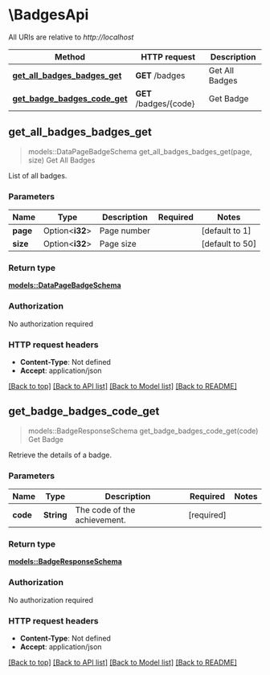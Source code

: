 # \BadgesApi

All URIs are relative to *http://localhost*

Method | HTTP request | Description
------------- | ------------- | -------------
[**get_all_badges_badges_get**](BadgesApi.md#get_all_badges_badges_get) | **GET** /badges | Get All Badges
[**get_badge_badges_code_get**](BadgesApi.md#get_badge_badges_code_get) | **GET** /badges/{code} | Get Badge



## get_all_badges_badges_get

> models::DataPageBadgeSchema get_all_badges_badges_get(page, size)
Get All Badges

List of all badges.

### Parameters


Name | Type | Description  | Required | Notes
------------- | ------------- | ------------- | ------------- | -------------
**page** | Option<**i32**> | Page number |  |[default to 1]
**size** | Option<**i32**> | Page size |  |[default to 50]

### Return type

[**models::DataPageBadgeSchema**](DataPage_BadgeSchema_.md)

### Authorization

No authorization required

### HTTP request headers

- **Content-Type**: Not defined
- **Accept**: application/json

[[Back to top]](#) [[Back to API list]](../README.md#documentation-for-api-endpoints) [[Back to Model list]](../README.md#documentation-for-models) [[Back to README]](../README.md)


## get_badge_badges_code_get

> models::BadgeResponseSchema get_badge_badges_code_get(code)
Get Badge

Retrieve the details of a badge.

### Parameters


Name | Type | Description  | Required | Notes
------------- | ------------- | ------------- | ------------- | -------------
**code** | **String** | The code of the achievement. | [required] |

### Return type

[**models::BadgeResponseSchema**](BadgeResponseSchema.md)

### Authorization

No authorization required

### HTTP request headers

- **Content-Type**: Not defined
- **Accept**: application/json

[[Back to top]](#) [[Back to API list]](../README.md#documentation-for-api-endpoints) [[Back to Model list]](../README.md#documentation-for-models) [[Back to README]](../README.md)

